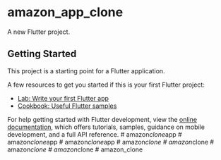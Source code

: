 # amazon_app_clone

A new Flutter project.

## Getting Started

This project is a starting point for a Flutter application.

A few resources to get you started if this is your first Flutter project:

- [Lab: Write your first Flutter app](https://docs.flutter.dev/get-started/codelab)
- [Cookbook: Useful Flutter samples](https://docs.flutter.dev/cookbook)

For help getting started with Flutter development, view the
[online documentation](https://docs.flutter.dev/), which offers tutorials,
samples, guidance on mobile development, and a full API reference.
#   a m a z o n _ c l o n e _ a p p  
 #   a m a z o n _ c l o n e _ a p p  
 #   a m a z o n _ c l o n e _ a p p  
 #   a m a z o n _ c l o n e  
 #   a m a z o n _ c l o n e  
 #   a m a z o n _ c l o n e  
 #   a m a z o n _ c l o n e  
 #   a m a z o n _ c l o n e  
 